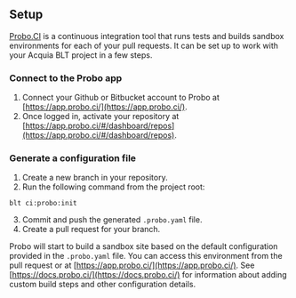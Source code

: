 ## Setup
[Probo.CI](https://probo.ci/) is a continuous integration tool that runs tests and builds sandbox environments for each of your pull requests. It can be set up to work with your Acquia BLT project in a few steps.

### Connect to the Probo app
1. Connect your Github or Bitbucket account to Probo at [https://app.probo.ci/](https://app.probo.ci/).
2. Once logged in, activate your repository at [https://app.probo.ci/#/dashboard/repos](https://app.probo.ci/#/dashboard/repos).

### Generate a configuration file
1. Create a new branch in your repository.
2. Run the following command from the project root:
  ```
  blt ci:probo:init
  ```
3. Commit and push the generated `.probo.yaml` file.
4. Create a pull request for your branch.

Probo will start to build a sandbox site based on the default configuration provided in the `.probo.yaml` file. You can access this environment from the pull request or at [https://app.probo.ci/](https://app.probo.ci/). See [https://docs.probo.ci/](https://docs.probo.ci/) for information about adding custom build steps and other configuration details.
